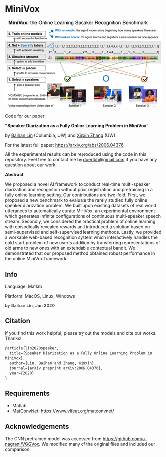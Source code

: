 # MiniVox

![minivox](./img/minivox.png)



Code for our paper: 

**"Speaker Diarization as a Fully Online Learning Problem in MiniVox"** 

by [Baihan Lin](http://www.columbia.edu/~bl2681/) (Columbia, UW) and [Xinxin Zhang](https://www.estherzhang.com/) (UW). 



For the latest full paper: https://arxiv.org/abs/2006.04376



All the experimental results can be reproduced using the code in this repository. Feel free to contact me by doerlbh@gmail.com if you have any question about our work.



**Abstract**



We proposed a novel AI framework to conduct real-time multi-speaker diarization and recognition without prior registration and pretraining in a fully online learning setting. Our contributions are two-fold. First, we proposed a new benchmark to evaluate the rarely studied fully online speaker diarization problem. We built upon existing datasets of real world utterances to automatically curate MiniVox, an experimental environment which generates infinite configurations of continuous multi-speaker speech stream. Secondly, we considered the practical problem of online learning with episodically revealed rewards and introduced a solution based on semi-supervised and self-supervised learning methods. Lastly, we provided a workable web-based recognition system which interactively handles the cold start problem of new user's addition by transferring representations of old arms to new ones with an extendable contextual bandit. We demonstrated that our proposed method obtained robust performance in the online MiniVox framework.     






## Info

Language: Matlab


Platform: MacOS, Linux, Windows

by Baihan Lin, Jan 2020




## Citation

If you find this work helpful, please try out the models and cite our works. Thanks!

    @article{lin2020speaker,
      title={Speaker Diarization as a Fully Online Learning Problem in MiniVox},
      author={Lin, Baihan and Zhang, Xinxin},
      journal={arXiv preprint arXiv:2006.04376},
      year={2020}
    }



## Requirements

* Matlab
* MatConvNet: https://www.vlfeat.org/matconvnet/



## Acknowledgements 

The CNN pretrained model was accessed from https://github.com/a-nagrani/VGGVox. We modified many of the original files and included our comparison.

